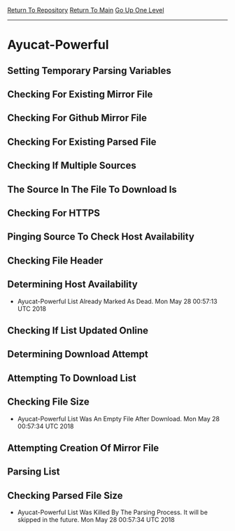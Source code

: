[Return To Repository](https://github.com/deathbybandaid/piholeparser/)
[Return To Main](https://github.com/deathbybandaid/piholeparser/blob/master/RecentRunLogs/Mainlog.md)
[Go Up One Level](https://github.com/deathbybandaid/piholeparser/blob/master/RecentRunLogs/TopLevelScripts/30-Processing-External-Blacklists.md)
____________________________________
# Ayucat-Powerful
## Setting Temporary Parsing Variables
## Checking For Existing Mirror File
## Checking For Github Mirror File
## Checking For Existing Parsed File
## Checking If Multiple Sources
## The Source In The File To Download Is
## Checking For HTTPS
## Pinging Source To Check Host Availability
## Checking File Header
## Determining Host Availability
* Ayucat-Powerful List Already Marked As Dead. Mon May 28 00:57:13 UTC 2018
## Checking If List Updated Online
## Determining Download Attempt
## Attempting To Download List
## Checking File Size
* Ayucat-Powerful List Was An Empty File After Download. Mon May 28 00:57:34 UTC 2018
## Attempting Creation Of Mirror File
## Parsing List
## Checking Parsed File Size
* Ayucat-Powerful List Was Killed By The Parsing Process. It will be skipped in the future. Mon May 28 00:57:34 UTC 2018
